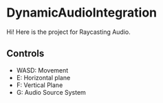 # DynamicAudioIntegration
Hi! Here is the project for Raycasting Audio.


## Controls
- WASD: Movement
- E: Horizontal plane
- F: Vertical Plane
- G: Audio Source System
